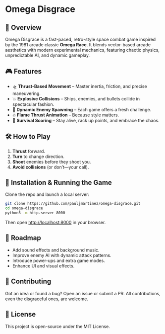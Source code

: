 # Omega Disgrace

## 🚀 Overview

Omega Disgrace is a fast-paced, retro-style space combat game inspired by the 1981 arcade classic **Omega Race**. It blends vector-based arcade aesthetics with modern experimental mechanics, featuring chaotic physics, unpredictable AI, and dynamic gameplay.

## 🎮 Features

- 🛸 **Thrust-Based Movement** – Master inertia, friction, and precise maneuvering.
- 💥 **Explosive Collisions** – Ships, enemies, and bullets collide in spectacular fashion.
- 🎯 **Dynamic Enemy Spawning** – Each game offers a fresh challenge.
- 🔥 **Flame Thrust Animation** – Because style matters.
- 🏁 **Survival Scoring** – Stay alive, rack up points, and embrace the chaos.

## 🛠️ How to Play

1. **Thrust** forward.
2. **Turn** to change direction.
3. **Shoot** enemies before they shoot you.
4. **Avoid collisions** (or don’t—your call).

## 🔧 Installation & Running the Game

Clone the repo and launch a local server:

```sh
git clone https://github.com/pauljmartinez/omega-disgrace.git
cd omega-disgrace
python3 -m http.server 8000
```

Then open [http://localhost:8000](http://localhost:8000) in your browser.

## 🎨 Roadmap

- Add sound effects and background music.
- Improve enemy AI with dynamic attack patterns.
- Introduce power-ups and extra game modes.
- Enhance UI and visual effects.

## 🤖 Contributing

Got an idea or found a bug? Open an issue or submit a PR. All contributions, even the disgraceful ones, are welcome.

## 📜 License

This project is open-source under the MIT License.
